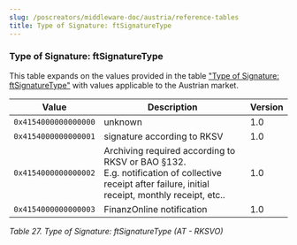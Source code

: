 ```yaml
---
slug: /poscreators/middleware-doc/austria/reference-tables
title: Type of Signature: ftSignatureType
---
```


### Type of Signature: ftSignatureType

This table expands on the values provided in the table ["Type of Signature: ftSignatureType"](../../general/reference-tables/reference-tables.md#t-type-of-signature-ftsignaturetype-127) with values applicable to the Austrian market.

| **Value**            | **Description**                                              | **Version** |
| -------------------- | ------------------------------------------------------------ | ----------- |
| `0x4154000000000000` | unknown                                                      | 1.0         |
| `0x4154000000000001` | signature according to RKSV                                  | 1.0         |
| `0x4154000000000002` | Archiving required according to RKSV or BAO §132.<br />E.g. notification of collective receipt after failure, initial receipt, monthly receipt, etc.. | 1.0         |
| `0x4154000000000003` | FinanzOnline notification                                    | 1.0         |

<span id="_Toc527986679" class="anchor"></span>

*Table 27. Type of Signature: ftSignatureType (AT - RKSVO)*
